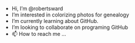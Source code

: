 - Hi, I’m @robertsward
- I’m interested in colorizing photos for genealogy
- I’m currently learning about GitHub.
- I’m looking to collaborate on programing GitHub
- 📫 How to reach me ...

<!---
robertsward/robertsward is a ✨ special ✨ repository because its `README.md` (this file) appears on your GitHub profile.
You can click the Preview link to take a look at your changes.
--->
